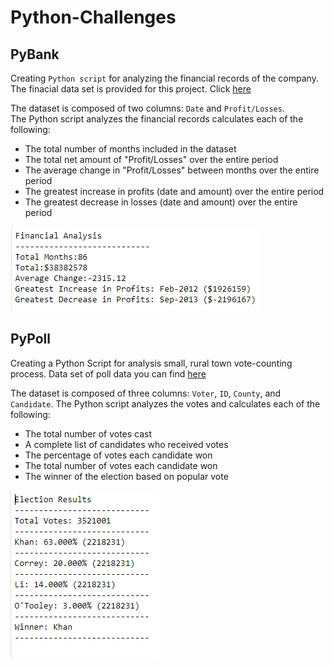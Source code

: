 # Python-Challenges
## PyBank
Creating `Python script` for analyzing the financial records of the company. The finacial data set is provided for this project. Click [here](https://github.com/mserobabina/Python-Challenges/blob/master/PyBank/Resources/budget_data.csv)
 
The dataset is composed of two columns: `Date` and `Profit/Losses`.  
The Python script analyzes the financial records calculates each of the following: 
- The total number of months included in the dataset
- The total net amount of "Profit/Losses" over the entire period  
- The average change in "Profit/Losses" between months over the entire period
- The greatest increase in profits (date and amount) over the entire period
- The greatest decrease in losses (date and amount) over the entire period
 
![Test image](https://github.com/mserobabina/Python-Challenges/blob/master/PyBank/py2.PNG)
## PyPoll
Creating a Python Script for analysis small, rural town vote-counting process. Data set of poll data you can find [here](https://raw.githubusercontent.com/mserobabina/Python-Challenges/master/PyPoll/Resources/election_data.csv)

The dataset is composed of three columns: `Voter`, `ID`, `County`, and `Candidate`.
The Python script analyzes the votes and calculates each of the following:
- The total number of votes cast
- A complete list of candidates who received votes
- The percentage of votes each candidate won                    
- The total number of votes each candidate won
- The winner of the election based on popular vote                      

![Test image](https://github.com/mserobabina/Python-Challenges/blob/master/PyPoll/py1.PNG)        
